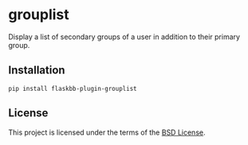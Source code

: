 grouplist
=========


Display a list of secondary groups of a user in addition to their primary group.


Installation
------------

``pip install flaskbb-plugin-grouplist``


License
-------
This project is licensed under the terms of the [BSD License](/LICENSE).
